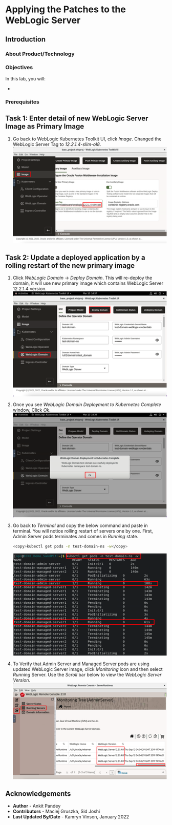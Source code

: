 # Applying the Patches to the WebLogic Server 

## Introduction



### About Product/Technology



### Objectives

In this lab, you will:

* 

### Prerequisites



## Task 1: Enter detail of new WebLogic Server Image as Primary Image

1. Go back to WebLogic Kubernetes Toolkit UI, click *Image*. Changed the WebLogic Server Tag to *12.2.1.4-slim-ol8*.
    ![](images/15.png)

## Task 2: Update a deployed application by a rolling restart of the new  primary image

1. Click *WebLogic Domain* -> *Deploy Domain*. This will re-deploy the domain, it will use new primary image which contains WebLogic Server 12.2.1.4 version.
    ![](images/16.png)

2. Once you see *WebLogic Domain Deployment to Kubernetes Complete* window, Click *Ok*.
    ![](images/17.png)

3. Go back to *Terminal* and copy the below command and paste in terminal. You will notice rolling restart of servers one by one. First, Admin Server pods terminates and comes in *Running* state.
    ```bash
    <copy>kubectl get pods -n test-domain-ns -w</copy>
    ```
    ![](images/18.png)

4. To Verify that Admin Server and Managed Server pods are using updated WebLogic Server image, click *Monitoring* icon and then select *Running* Server. Use the *Scroll* bar below to view the *WebLogic Server Version*.
    ![](images/19.png)
## Acknowledgements

* **Author** -  Ankit Pandey
* **Contributors** - Maciej Gruszka, Sid Joshi
* **Last Updated By/Date** - Kamryn Vinson, January 2022